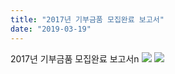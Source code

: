 ```yaml
---
title: "2017년 기부금품 모집완료 보고서"
date: "2019-03-19"
---
```


2017년 기부금품 모집완료 보고서n ![](/kr/wp-content/uploads/kboard_attached/3/201903/5c90acca9df996316067.png) ![](/kr/wp-content/uploads/kboard_attached/3/201903/5c90acce7de4c4171521.png)
